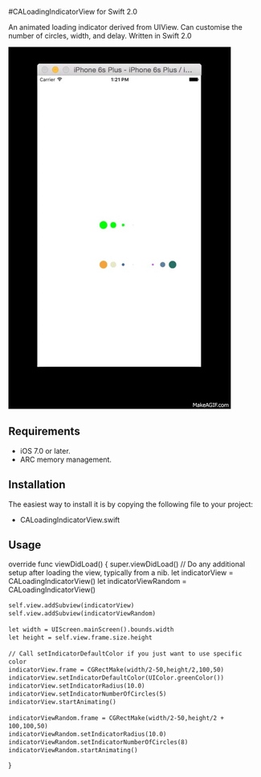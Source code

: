 #CALoadingIndicatorView for Swift 2.0

An animated loading indicator derived from UIView.
Can customise the number of circles, width, and delay.
Written in Swift 2.0

![example](https://github.com/kabilya/CALoadingIndicatorView/blob/master/demo.gif?raw=true)

## Requirements

* iOS 7.0 or later.
* ARC memory management.

## Installation

The easiest way to install it is by copying the following file to your project:

* CALoadingIndicatorView.swift

## Usage


  override func viewDidLoad()
  {
    super.viewDidLoad()
    // Do any additional setup after loading the view, typically from a nib.
    let indicatorView = CALoadingIndicatorView()
    let indicatorViewRandom = CALoadingIndicatorView()
  
    self.view.addSubview(indicatorView)
    self.view.addSubview(indicatorViewRandom)
    
    let width = UIScreen.mainScreen().bounds.width
    let height = self.view.frame.size.height

    // Call setIndicatorDefaultColor if you just want to use specific color
    indicatorView.frame = CGRectMake(width/2-50,height/2,100,50)
    indicatorView.setIndicatorDefaultColor(UIColor.greenColor())
    indicatorView.setIndicatorRadius(10.0)
    indicatorView.setIndicatorNumberOfCircles(5)
    indicatorView.startAnimating()
    
    indicatorViewRandom.frame = CGRectMake(width/2-50,height/2 + 100,100,50)
    indicatorViewRandom.setIndicatorRadius(10.0)
    indicatorViewRandom.setIndicatorNumberOfCircles(8)
    indicatorViewRandom.startAnimating()
  }

